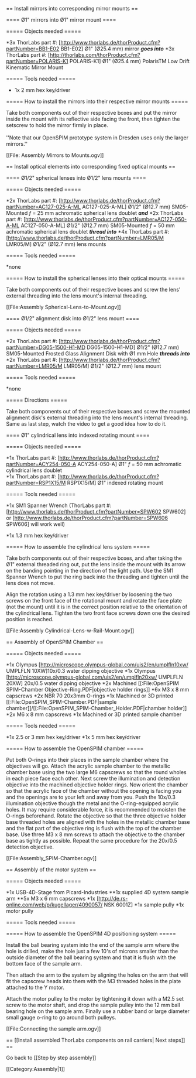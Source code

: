 == Install mirrors into corresponding mirror mounts ==

==== Ø1" mirrors into Ø1" mirror mount ====

===== Objects needed =====

*3x ThorLabs part #: [http://www.thorlabs.de/thorProduct.cfm?partNumber=BB1-E02 BB1-E02] Ø1" (Ø25.4 mm) mirror  <b><i>goes into</i></b>
*3x ThorLabs part #: [http://thorlabs.com/thorProduct.cfm?partNumber=POLARIS-K1 POLARIS-K1] Ø1" (Ø25.4 mm) PolarisTM Low Drift Kinematic Mirror Mount  

===== Tools needed =====

* 1x 2 mm hex key/driver

===== How to install the mirrors into their respective mirror mounts =====            

Take both components out of their respective boxes and put the mirror inside the mount with its reflective side facing the front, then tighten the setscrew to hold the mirror firmly in place.<br><br>
''Note that our OpenSPIM prototype system in Dresden uses only the larger mirrors.''

[[File: Assembly Mirrors to Mounts.ogv]]

== Install optical elements into corresponding fixed optical mounts ==

==== Ø1/2" spherical lenses into Ø1/2" lens mounts ====

===== Objects needed =====

*2x ThorLabs part #: [http://www.thorlabs.de/thorProduct.cfm?partNumber=AC127-025-A-ML AC127-025-A-ML] Ø1/2" (Ø12.7 mm) SM05-Mounted <i>f</i> = 25 mm achromatic spherical lens doublet <b><i>and</i></b>
*2x ThorLabs part #: [http://www.thorlabs.de/thorProduct.cfm?partNumber=AC127-050-A-ML AC127-050-A-ML] Ø1/2" (Ø12.7 mm) SM05-Mounted <i>f</i> = 50 mm achromatic spherical lens doublet <b><i>thread into</i></b>
*4x ThorLabs part #: [http://www.thorlabs.de/thorProduct.cfm?partNumber=LMR05/M LMR05/M] Ø1/2" (Ø12.7 mm) lens mounts

===== Tools needed =====

*none

===== How to install the spherical lenses into their optical mounts =====

Take both components out of their respective boxes and screw the lens' external threading into the lens mount's internal threading.

[[File:Assembly Spherical-Lens-to-Mount.ogv]]

==== Ø1/2" alignment disk into Ø1/2" lens mount ====

===== Objects needed =====

*2x ThorLabs part #: [http://www.thorlabs.de/thorProduct.cfm?partNumber=DG05-1500-H1-MD DG05-1500-H1-MD] Ø1/2" (Ø12.7 mm) SM05-Mounted Frosted Glass Alignment Disk with Ø1 mm Hole  <b><i>threads into</i></b>
*2x ThorLabs part #: [http://www.thorlabs.de/thorProduct.cfm?partNumber=LMR05/M LMR05/M] Ø1/2" (Ø12.7 mm) lens mount

===== Tools needed =====

*none

===== Directions =====

Take both components out of their respective boxes and screw the mounted alignment disk's external threading into the lens mount's internal threading. Same as last step, watch the video to get a good idea how to do it.

==== Ø1" cylindrical lens into indexed rotating mount ====

===== Objects needed =====

*1x ThorLabs part #: [http://www.thorlabs.de/thorProduct.cfm?partNumber=ACY254-050-A ACY254-050-A] Ø1" <i>f</i> = 50 mm achromatic cylindrical lens doublet<br />
*1x ThorLabs part #: [http://www.thorlabs.de/thorProduct.cfm?partNumber=RSP1X15/M RSP1X15/M] Ø1" indexed rotating mount

===== Tools needed =====

*1x SM1 Spanner Wrench (ThorLabs part #: [http://www.thorlabs.de/thorProduct.cfm?partNumber=SPW602 SPW602] or [http://www.thorlabs.de/thorProduct.cfm?partNumber=SPW606 SPW606] will work well)

*1x 1.3 mm hex key/driver

===== How to assemble the cylindrical lens system =====

Take both components out of their respective boxes, and after taking the Ø1" external threaded ring out, put the lens inside the mount with its arrow on the banding pointing in the direction of the light path. Use the SM1 Spanner Wrench to put the ring back into the threading and tighten until the lens does not move. 

Align the rotation using a 1.3 mm hex key/driver by loosening the two screws on the front face of the rotational mount and rotate the face plate (not the mount) until it is in the correct position relative to the orientation of the cylindrical lens. Tighten the two front face screws down one the desired position is reached.

[[File:Assembly Cylindrical-Lens-w-Rail-Mount.ogv]]

== Assembly of OpenSPIM Chamber ==

===== Objects needed =====

*1x Olympus [http://microscope.olympus-global.com/uis2/en/umplfln10xw/ UMPLFLN 10XW]10x/0.3 water dipping objective
*1x Olympus [http://microscope.olympus-global.com/uis2/en/umplfln20xw/ UMPLFLN 20XW] 20x/0.5 water dipping objective
*2x Machined [[:File:OpenSPIM SPIM-Chamber Objective-Ring.PDF|objective holder rings]]
*6x M3 x 8 mm capscrews
*2x NBR 70 20x3mm O-rings
*1x Machined or 3D printed [[:File:OpenSPIM_SPIM-Chamber.PDF|sample chamber]]/[[:File:OpenSPIM_SPIM-Chamber_Holder.PDF|chamber holder]]
*2x M6 x 8 mm capscrews
*1x Machined or 3D printed sample chamber

===== Tools needed =====

*1x 2.5 or 3 mm hex key/driver
*1x 5 mm hex key/driver

===== How to assemble the OpenSPIM chamber =====

Put both O-rings into their places in the sample chamber where the objectives will go. Attach the acrylic sample chamber to the metallic chamber base using the two large M6 capscrews so that the round wholes in each piece face each other. Next screw the illumination and detection objective into the machined objective holder rings. Now orient the chamber so that the acrylic face of the chamber without the opening is facing you and the openings are to your left and away from you. Push the 10x/0.3 illumination objective though the metal and the O-ring-equipped acrylic holes. It may require considerable force, it is recommended to moisten the O-rings beforehand. Rotate the objective so that the three objective holder base threaded holes are aligned with the holes in the metallic chamber base and the flat part of the objective ring is flush with the top of the chamber base. Use three M3 x 8 mm screws to attach the objective to the chamber base as tightly as possible. Repeat the same procedure for the 20x/0.5 detection objective.   

[[File:Assembly_SPIM-Chamber.ogv]]

== Assembly of the motor system ==

===== Objects needed =====

*1x USB-4D-Stage from Picard-Industries
**1x supplied 4D system sample arm
**5x M3 x 6 mm capscrews
*1x [http://de.rs-online.com/web/p/kugellager/4090057/ NSK 6001Z]
*1x sample pully
*1x motor pully

===== Tools needed =====

===== How to assemble the OpenSPIM 4D positioning system =====

Install the ball bearing system into the end of the sample arm where the hole is drilled, make the hole just a few 10's of microns smaller than the outside diameter of the ball bearing system and that it is flush with the bottom face of the sample arm.

Then attach the arm to the system by aligning the holes on the arm that will fit the capscrew heads into them with the M3 threaded holes in the plate attached to the Y motor. 

Attach the motor pulley to the motor by tightening it down with a M2.5 set screw to the motor shaft, and drop the sample pulley into the 12 mm ball bearing hole on the sample arm. Finally use a rubber band or large diameter small gauge o-ring to go around both pulleys.

[[File:Connecting the sample arm.ogv]]

== [[Install assembled ThorLabs components on rail carriers| Next steps]] ==

Go back to [[Step by step assembly]] 

[[Category:Assembly|1]]
